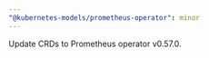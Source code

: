 ```yaml
---
"@kubernetes-models/prometheus-operator": minor
---
```


Update CRDs to Prometheus operator v0.57.0.
